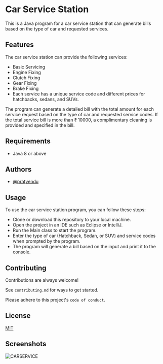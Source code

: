 
# Car Service Station
This is a Java program for a car service station that can generate bills based on the type of car and requested services.




## Features

 The car service station can provide the following services:

- Basic Servicing
- Engine Fixing
- Clutch Fixing
- Gear Fixing
- Brake Fixing
- Each service has a unique service code and different prices for  hatchbacks, sedans, and SUVs.

The program can generate a detailed bill with the total amount for each service request based on the type of car and requested service codes. If the total service bill is more than ₹ 10000, a complimentary cleaning is provided and specified in the bill.
## Requirements
- Java 8 or above
## Authors

- [@pratyendu](https://www.github.com/pratyendu)


## Usage

To use the car service station program, you can follow these steps:

- Clone or download this repository to your local machine.
- Open the project in an IDE such as Eclipse or IntelliJ.
- Run the Main class to start the program.
- Enter the type of car (Hatchback, Sedan, or SUV) and service codes when prompted by the program.
- The program will generate a bill based on the input and print it to the console.


## Contributing

Contributions are always welcome!

See `contributing.md` for ways to get started.

Please adhere to this project's `code of conduct`.


## License

[MIT](https://choosealicense.com/licenses/mit/)


## Screenshots

![CARSERVICE](https://user-images.githubusercontent.com/101126984/231448020-9c8781e5-8cb4-4794-aba8-dcf68646bf7d.png)

